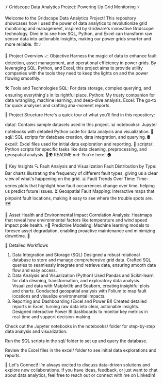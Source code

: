 ⚡️ Gridscope Data Analytics Project: Powering Up Grid Monitoring ⚡️

Welcome to the Gridscope Data Analytics Project! This repository showcases how I used the power of data analytics to revolutionize grid monitoring and management, inspired by Gridware's innovative Gridscope technology. Dive in to see how SQL, Python, and Excel can transform raw sensor data into actionable insights, making our power grids smarter and more reliable. 🏗️💡

🚀 Project Overview
📈 Objective
Harness the magic of data to enhance fault detection, asset management, and operational efficiency in power grids. By leveraging SQL, Python, and Excel, this project aims to provide utility companies with the tools they need to keep the lights on and the power flowing smoothly.

🛠️ Tools and Technologies
SQL: For data storage, complex querying, and ensuring everything's in its rightful place.
Python: My trusty companion for data wrangling, machine learning, and deep-dive analysis.
Excel: The go-to for quick analyses and crafting aha-moment reports.

📂 Project Structure
Here's a quick tour of what you'll find in this repository:

data/: Contains sample datasets used in this project. 📊
notebooks/: Jupyter notebooks with detailed Python code for data analysis and visualization. 🐍
sql/: SQL scripts for database creation, data integration, and querying. 🛢️
excel/: Excel files used for initial data exploration and reporting. 📑
scripts/: Python scripts for specific tasks like data cleaning, preprocessing, and geospatial analysis. 🧹🌍
README.md: You’re here! 🏠

🧠 Key Insights
🔍 Fault Analysis and Visualization
Fault Distribution by Type: Bar charts illustrating the frequency of different fault types, giving us a clear view of what's happening on the grid. 📊
Fault Trends Over Time: Time-series plots that highlight how fault occurrences change over time, helping us predict future issues. ⏳
Geospatial Fault Mapping: Interactive maps that pinpoint fault locations, making it easy to see where the trouble spots are. 🗺️

🌿 Asset Health and Environmental Impact
Correlation Analysis: Heatmaps that reveal how environmental factors like temperature and wind speed impact pole health. 🔥💨
Predictive Modeling: Machine learning models to foresee asset degradation, enabling proactive maintenance and minimizing downtime. 🔧

📜 Detailed Workflows
1. Data Integration and Storage (SQL)
Designed a robust relational database to store and manage comprehensive grid data.
Crafted SQL queries to seamlessly integrate and retrieve data, ensuring smooth data flow and easy access.
2. Data Analysis and Visualization (Python)
Used Pandas and Scikit-learn for data cleaning, transformation, and exploratory data analysis.
Visualized data with Matplotlib and Seaborn, creating insightful plots and charts.
Conducted geospatial analysis with Folium to map fault locations and visualize environmental impacts.
3. Reporting and Dashboarding (Excel and Power BI)
Created detailed reports in Excel, turning raw data into clear, actionable insights.
Designed interactive Power BI dashboards to monitor key metrics in real-time and support decision-making.


Check out the Jupyter notebooks in the notebooks/ folder for step-by-step data analysis and visualization.

Run the SQL scripts in the sql/ folder to set up and query the database.

Review the Excel files in the excel/ folder to see initial data explorations and reports.

🤝 Let's Connect!
I’m always excited to discuss data-driven solutions and explore new collaborations. If you have ideas, feedback, or just want to chat about data analytics, feel free to reach out or connect with me on LinkedIn!
